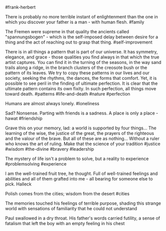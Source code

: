#frank-herbert

There is probably no more terrible instant of enlightenment than the one in which you discover your father is a man - with human flesh.
#family 

The Fremen were supreme in that quality the ancients called "spannungsbogen" - which is the self-imposed delay between desire for a thing and the act of reaching out to grasp that thing.
#self-improvement 

There is in all things a pattern that is part of our universe. It has symmetry, elegance, and grace - those qualities you find always in that which the true artist captures. You can find it in the turning of the seasons, in the way sand trails along a ridge, in the branch clusters of the creosote bush or the pattern of its leaves. We try to copy these patterns in our lives and our society, seeking the rhythms, the dances, the forms that comfort. Yet, it is possible to see peril in the finding of ultimate perfection. It is clear that the ultimate pattern contains its own fixity. In such perfection, all things move toward death.
#patterns #life-and-death #nature #perfection 

Humans are almost always lonely.
#loneliness

Sad? Nonsense. Parting with friends is a sadness. A place is only a place - hawat
#friendship 

Grave this on your memory, lad: a world is supported by four things... The learning of the wise, the justice of the great, the prayers of the righteous and the valour of the brave. But all of these are as nothing... Without a ruler who knows the art of ruling. Make that the science of your tradition
#justice #wisdom  #the-divine #bravery #leadership 

The mystery of life isn't a problem to solve, but a reality to experience
#problemsolving #experience 

I am the well-trained fruit tree, he thought. Full of well-trained feelings and abilities and all of them grafted into me - all bearing for someone else to pick. Halleck

Polish comes from the cities; wisdom from the desert
#cities

The memories touched his feelings of terrible purpose, shading this strange world with sensations of familiarity that he could not understand

Paul swallowed in a dry throat. His father's words carried futility, a sense of fatalism that left the boy with an empty feeling in his chest

